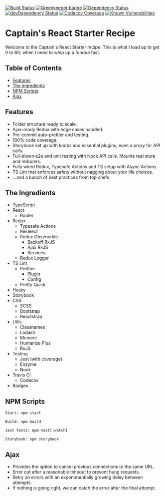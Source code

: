 [![Build Status][travis-image]][travis-url]
[![Greenkeeper badge][greenkeeper-image]][greenkeeper-url]
[![Dependency Status][dependency-status-image]][dependency-status-url]
[![devDependency Status][dev-dependency-status-image]][dev-dependency-status-url]
[![Codecov Coverage][codecov-image]][codecov-url]
[![Known Vulnerabilities][snyk-image]][snyk-url]

# Captain's React Starter Recipe

Welcome to the Captain's React Starter recipe. This is what I load up to get 0 to 60; when I need to whip up a fondue fast.

## Table of Contents

- [Features](https://github.com/CaptainCodex/captains-react-starter-recipe#features)
- [The Ingredients](https://github.com/CaptainCodex/captains-react-starter-recipe#the-ingredients)
- [NPM Scripts](https://github.com/CaptainCodex/captains-react-starter-recipe#npm-scripts)
- [Ajax](https://github.com/CaptainCodex/captains-react-starter-recipe#ajax)

## Features

- Folder structure ready to scale.
- Ajax-ready Redux with edge cases handled.
- Pre-commit auto-prettier and testing.
- 100% code coverage.
- Storybook set up with knobs and essential plugins, even a proxy for API calls.
- Full-blown e2e and unit testing with Nock API calls. Mounts real store and reducers.
- Fully wired Redux, Typesafe Actions and TS setup with Async Actions.
- TS Lint that enforces safety without nagging about your life choices.
- ...and a bunch of best practices from top chefs.

## The Ingredients

- TypeScript
- React
  - Router
- Redux
  - Typesafe Actions
  - Reselect
  - Redux Observable
    - Backoff RxJS
    - Ajax RxJS
    - Services
  - Redux Logger
- TS Lint
  - Prettier
    - Plugin
    - Config
  - Pretty Quick
- Husky
- Storybook
- CSS
  - SCSS
  - Bootstrap
  - Reactstrap
- Utils
  - Classnames
  - Lodash
  - Moment
  - Humanize Plus
  - RxJS
- Testing
  - Jest (with coverage)
  - Enzyme
  - Nock
- Travis CI
  - Codecov
- Badges

## NPM Scripts

```
Start: npm start

Build: npm build

Jest Tests: npm test[:watch]

Storybook: npm storybook
```

## Ajax

- Provides the option to cancel previous connections to the same URL.
- Error out after a reasonable timeout to prevent hung requests.
- Retry on errors with an expononentially growing delay between attempts.
- If nothing is going right, we can catch the error after the final attempt.

[travis-image]: https://travis-ci.org/CaptainCodex/captains-react-starter-recipe.svg?branch=master
[travis-url]: https://travis-ci.org/CaptainCodex/captains-react-starter-recipe
[greenkeeper-image]: https://badges.greenkeeper.io/CaptainCodex/captains-react-starter-recipe.svg
[greenkeeper-url]: https://greenkeeper.io/
[dependency-status-image]: https://david-dm.org/CaptainCodex/captains-react-starter-recipe/master.svg
[dependency-status-url]: https://david-dm.org/CaptainCodex/captains-react-starter-recipe.svg
[dev-dependency-status-image]: https://david-dm.org/CaptainCodex/captains-react-starter-recipe/master/dev-status.svg
[dev-dependency-status-url]: https://david-dm.org/CaptainCodex/captains-react-starter-recipe/master#info=devDependencies
[snyk-image]: https://snyk.io/test/github/CaptainCodex/captains-react-starter-recipe/badge.svg
[snyk-url]: https://snyk.io/test/github/CaptainCodex/captains-react-starter-recipe
[codecov-image]: https://img.shields.io/codecov/c/github/CaptainCodex/captains-react-starter-recipe/master.svg
[codecov-url]: https://codecov.io/gh/CaptainCodex/captains-react-starter-recipe
